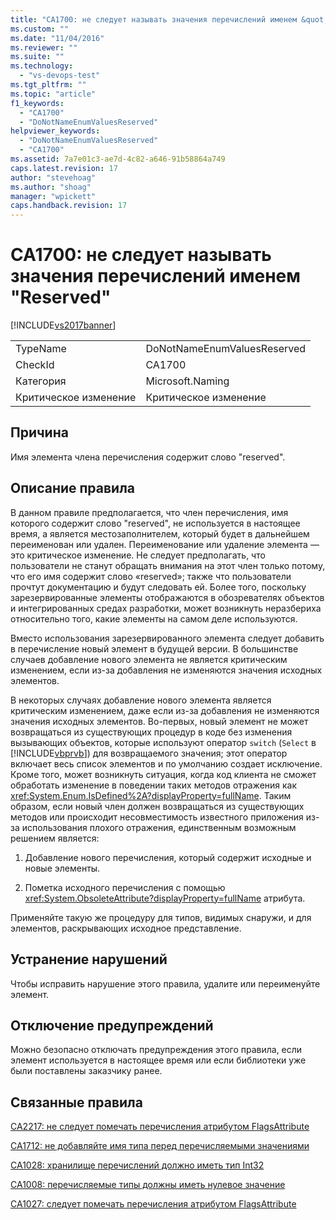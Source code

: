 ```yaml
---
title: "CA1700: не следует называть значения перечислений именем &quot;Reserved&quot; | Microsoft Docs"
ms.custom: ""
ms.date: "11/04/2016"
ms.reviewer: ""
ms.suite: ""
ms.technology: 
  - "vs-devops-test"
ms.tgt_pltfrm: ""
ms.topic: "article"
f1_keywords: 
  - "CA1700"
  - "DoNotNameEnumValuesReserved"
helpviewer_keywords: 
  - "DoNotNameEnumValuesReserved"
  - "CA1700"
ms.assetid: 7a7e01c3-ae7d-4c82-a646-91b58864a749
caps.latest.revision: 17
author: "stevehoag"
ms.author: "shoag"
manager: "wpickett"
caps.handback.revision: 17
---
```

# CA1700: не следует называть значения перечислений именем &quot;Reserved&quot;
[!INCLUDE[vs2017banner](../code-quality/includes/vs2017banner.md)]

|||  
|-|-|  
|TypeName|DoNotNameEnumValuesReserved|  
|CheckId|CA1700|  
|Категория|Microsoft.Naming|  
|Критическое изменение|Критическое изменение|  
  
## Причина  
 Имя элемента члена перечисления содержит слово "reserved".  
  
## Описание правила  
 В данном правиле предполагается, что член перечисления, имя которого содержит слово "reserved", не используется в настоящее время, а является местозаполнителем, который будет в дальнейшем переименован или удален.  Переименование или удаление элемента — это критическое изменение.  Не следует предполагать, что пользователи не станут обращать внимания на этот член только потому, что его имя содержит слово «reserved»; также что пользователи прочтут документацию и будут следовать ей.  Более того, поскольку зарезервированные элементы отображаются в обозревателях объектов и интегрированных средах разработки, может возникнуть неразбериха относительно того, какие элементы на самом деле используются.  
  
 Вместо использования зарезервированного элемента следует добавить в перечисление новый элемент в будущей версии.  В большинстве случаев добавление нового элемента не является критическим изменением, если из\-за добавления не изменяются значения исходных элементов.  
  
 В некоторых случаях добавление нового элемента является критическим изменением, даже если из\-за добавления не изменяются значения исходных элементов.  Во\-первых, новый элемент не может возвращаться из существующих процедур в коде без изменения вызывающих объектов, которые используют оператор `switch` \(`Select` в [!INCLUDE[vbprvb](../code-quality/includes/vbprvb_md.md)]\) для возвращаемого значения; этот оператор включает весь список элементов и по умолчанию создает исключение.  Кроме того, может возникнуть ситуация, когда код клиента не сможет обработать изменение в поведении таких методов отражения как <xref:System.Enum.IsDefined%2A?displayProperty=fullName>.  Таким образом, если новый член должен возвращаться из существующих методов или происходит несовместимость известного приложения из\-за использования плохого отражения, единственным возможным решением является:  
  
1.  Добавление нового перечисления, который содержит исходные и новые элементы.  
  
2.  Пометка исходного перечисления с помощью <xref:System.ObsoleteAttribute?displayProperty=fullName> атрибута.  
  
 Применяйте такую же процедуру для типов, видимых снаружи, и для элементов, раскрывающих исходное представление.  
  
## Устранение нарушений  
 Чтобы исправить нарушение этого правила, удалите или переименуйте элемент.  
  
## Отключение предупреждений  
 Можно безопасно отключать предупреждения этого правила, если элемент используется в настоящее время или если библиотеки уже были поставлены заказчику ранее.  
  
## Связанные правила  
 [CA2217: не следует помечать перечисления атрибутом FlagsAttribute](../code-quality/ca2217-do-not-mark-enums-with-flagsattribute.md)  
  
 [CA1712: не добавляйте имя типа перед перечисляемыми значениями](../code-quality/ca1712-do-not-prefix-enum-values-with-type-name.md)  
  
 [CA1028: хранилище перечислений должно иметь тип Int32](../code-quality/ca1028-enum-storage-should-be-int32.md)  
  
 [CA1008: перечисляемые типы должны иметь нулевое значение](../code-quality/ca1008-enums-should-have-zero-value.md)  
  
 [CA1027: следует помечать перечисления атрибутом FlagsAttribute](../code-quality/ca1027-mark-enums-with-flagsattribute.md)